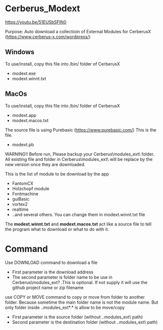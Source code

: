 # Cerberus_Modext

https://youtu.be/51EUSbSFIN0

Purpose: Auto download a collectioin of External Modules for CerberusX (https://www.cerberus-x.com/wordpress/)

Windows
-------
To use/install, copy this file into /bin/ folder of CerberusX
- modext.exe
- modext.winnt.txt

MacOs
-----
To use/install, copy this file into /bin/ folder of CerberusX
- modext.app
- modext.macos.txt

The source file is using Purebasic (https://www.purebasic.com/)
This is the file.
- modext.pb

WARNING!! Before run, Please backup your Cerberus\modules_ext\ folder.
All existing file and folder in Cerberus\modules_ext\ will be replace by the new version once they are downloaded.

This is the list of module to be download by the app
- FantomCX
- Holzchopf module
- Fontmachine
- guiBasic
- vortex2
- realtime
- ..and several others.
You can change them in modext.winnt.txt file

The **modext.winnt.txt** and **modext.macos.txt** act like a source file to tell the program what to download or what to do with it.
# Command
Use DOWNLOAD command to download a file 
- First parameter is the download address
- The second parameter is folder name to be use in Cerberus\modules_ext\? .This is optional. If not supply it will use the github project name or zip filename

use COPY or MOVE command to copy or move from folder to another folder. Because sometime the main folder name is not the module name.
But only folder inside ..modules_ext\*.* is allow to be move/copy
- First parameter is the source folder (without ..modules_ext\ path)
- Second parameter is the destination folder (without ..modules_ext\ path)


